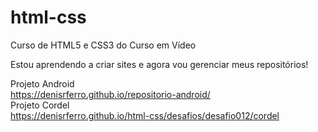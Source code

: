 # html-css
 Curso de HTML5 e CSS3 do Curso em Vídeo

Estou aprendendo a criar sites e agora vou gerenciar meus repositórios!

Projeto Android <br>
https://denisrferro.github.io/repositorio-android/ <br>
Projeto Cordel <br>
https://denisrferro.github.io/html-css/desafios/desafio012/cordel <br>

